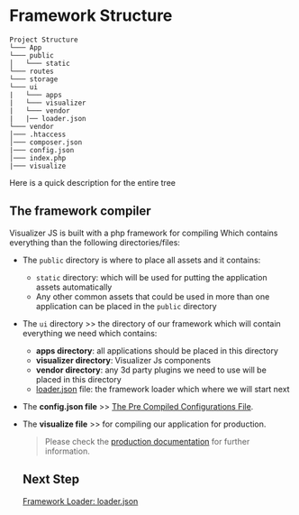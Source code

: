 # Framework Structure
```
Project Structure
└─── App
└─── public
│   └─── static 
└─── routes
└─── storage
└─── ui
|   └─── apps
|   └─── visualizer
|   └─── vendor
|   |── loader.json
└─── vendor
│─── .htaccess
│─── composer.json
|─── config.json
│─── index.php
|─── visualize 
```

Here is a quick description for the entire tree

## The framework compiler

Visualizer JS is built with a php framework for compiling
Which contains everything than the following directories/files:

- The `public` directory is where to place all assets and it contains:
    - `static` directory: which will be used for putting the application assets automatically
    - Any other common assets that could be used in more than one application can be placed in the `public` directory
- The `ui` directory >> the directory of our framework which will contain everything we need which contains:
    - **apps directory**: all applications should be placed in this directory
    - **visualizer directory**: Visualizer Js components
    - **vendor directory**: any 3d party plugins we need to use will be placed in this directory
    - [loader.json](./loader.md) file: the framework loader which where we will start next 
- The **config.json file** >> [The Pre Compiled Configurations File](./pre-compiled-configurations.md).
- The **visualize file** >> for compiling our application for production. 
    > Please check the [production documentation](./production.md) for further information.


   ## Next Step
   [Framework Loader: loader.json](./loader.md)